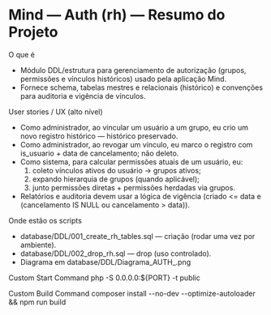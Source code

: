 # Mind — Auth (rh) — Resumo do Projeto

O que é
- Módulo DDL/estrutura para gerenciamento de autorização (grupos, permissões e vínculos históricos) usado pela aplicação Mind.
- Fornece schema, tabelas mestres e relacionais (histórico) e convenções para auditoria e vigência de vínculos.


User stories / UX (alto nível)
- Como administrador, ao vincular um usuário a um grupo, eu crio um novo registro histórico — histórico preservado.
- Como administrador, ao revogar um vínculo, eu marco o registro com is_usuario + data de cancelamento; não deleto.
- Como sistema, para calcular permissões atuais de um usuário, eu:
  1) coleto vínculos ativos do usuário → grupos ativos;
  2) expando hierarquia de grupos (quando aplicável);
  3) junto permissões diretas + permissões herdadas via grupos.
- Relatórios e auditoria devem usar a lógica de vigência (criado <= data e (cancelamento IS NULL ou cancelamento > data)).

Onde estão os scripts
- database/DDL/001_create_rh_tables.sql — criação (rodar uma vez por ambiente).
- database/DDL/002_drop_rh.sql — drop (uso controlado).
- Diagrama em database/DDL/Diagrama_AUTH_.png



Custom Start Command
php -S 0.0.0.0:${PORT} -t public


Custom Build Command
composer install --no-dev --optimize-autoloader && npm run build
